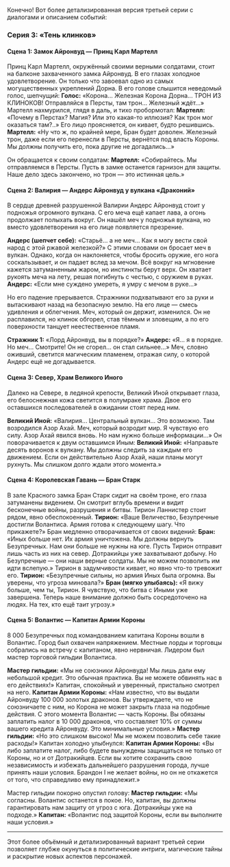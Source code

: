 Конечно! Вот более детализированная версия третьей серии с диалогами и описанием событий:

### Серия 3: «Тень клинков»

#### Сцена 1: Замок Айронвуд — Принц Карл Мартелл

Принц Карл Мартелл, окружённый своими верными солдатами, стоит на балконе захваченного замка Айронвуд. В его глазах холодное удовлетворение. Он только что завоевал одно из самых могущественных укреплений Дорна. В его голове слышится неведомый голос, шепчущий:
**Голос:** «Корона... Железная Корона Дорна... ТРОН ИЗ КЛИНОКОВ! Отправляйся в Персты, там трон... Железный ждёт...»
Мартелл нахмурился, глядя в даль, и тихо пробормотал:
**Мартелл:** «Почему в Перстах? Магия? Или это какая-то иллюзия? Как трон мог оказаться там?..»
Его лицо проясняется, он кивает, будто решившись.
**Мартелл:** «Ну что ж, по крайней мере, Бран будет доволен. Железный трон, даже если его перенесли в Персты, вернётся под власть Короны. Мы должны получить его, пока другие не догадались...»

Он обращается к своим солдатам:
**Мартелл:** «Собирайтесь. Мы отправляемся в Персты. Пусть в замке останется гарнизон для защиты. Наше дело здесь закончено, но трон — это истинная цель.»

#### Сцена 2: Валирия — Андерс Айронвуд у вулкана «Драконий»

В сердце древней разрушенной Валирии Андерс Айронвуд стоит у подножья огромного вулкана. С его меча ещё капает лава, а огонь продолжает полыхать вокруг. Он нашёл меч у подножья вулкана, но вместо удовлетворения на его лице появляется презрение.

**Андерс (шепчет себе):** «Старьё... а не меч... Как я могу вести свой народ с этой ржавой железкой?»
С этими словами он бросает меч в вулкан. Однако, когда он наклоняется, чтобы бросить оружие, его нога соскальзывает, и он падает вслед за мечом. Всё вокруг на мгновение кажется затуманенным жаром, но инстинкты берут верх. Он хватает рукоять меча на лету, решая погибнуть с честью, с оружием в руках.
**Андерс:** «Если мне суждено умереть, я умру с мечом в руке...»

Но его падение прерывается. Стражники подхватывают его за руки и вытаскивают назад на безопасную землю. На его лице — смесь удивления и облегчения. Меч, который он держит, изменился. Он не расплавился, но клинок обгорел, став тёмным и зловещим, а по его поверхности танцует неестественное пламя.

**Стражник 1:** «Лорд Айронвуд, вы в порядке?»
**Андерс:** «Я... я в порядке. Но меч... Смотрите! Он не сгорел... он стал сильнее...»
Меч, словно оживший, светится магическим пламенем, отражая силу, о которой Андерс ещё не догадывается.

#### Сцена 3: Север, Храм Великого Иного

Далеко на Севере, в ледяной крепости, Великий Иной открывает глаза, его белоснежная кожа светится в полумраке храма. Двое его оставшихся последователей в ожидании стоят перед ним.

**Великий Иной:** «Валирия... Центральный вулкан... Это возможно. Там возродился Азор Ахай. Меч, который возродит мир. Я чувствую его силу. Азор Ахай явился вновь. Но нам нужно больше информации...»
Он поворачивается к двум оставшимся Иным:
**Великий Иной:** «Направьте десять воронов к вулкану. Мы должны следить за каждым его движением. Если он действительно Азор Ахай, наши планы могут рухнуть. Мы слишком долго ждали этого момента.»

#### Сцена 4: Королевская Гавань — Бран Старк

В зале Красного замка Бран Старк сидит на своём троне, его глаза затуманены видением. Он смотрит вглубь времени и видит бесконечные войны, разрушения и битвы. Тирион Ланнистер стоит рядом, явно обеспокоенный.
**Тирион:** «Ваше Величество, Безупречные достигли Волантиса. Армия готова к следующему шагу. Что прикажете?»
Бран медленно отворачивается от своих видений:
**Бран:** «Иных больше нет. Их армия уничтожена. Мы должны вернуть Безупречных. Нам они больше не нужны на юге. Пусть Тирион отправит лишь часть из них на север. Дотракийцы уже захватывают добычу. Но Безупречные — они наши верные солдаты. Мы не можем позволить им идти вслепую.»
Тирион в задумчивости кивает, но явно что-то тревожит его.
**Тирион:** «Безупречные сильны, но армия Иных была огромна. Вы уверены, что угроза миновала?»
**Бран (мягко улыбаясь):** «Я вижу больше, чем ты, Тирион. Я чувствую, что битва с Иными уже завершена. Теперь наше внимание должно быть сосредоточено на людях. На тех, кто ещё таит угрозу.»

#### Сцена 5: Волантис — Капитан Армии Короны

8 000 Безупречных под командованием капитана Короны вошли в Волантис. Город был охвачен напряжением. Местные лорды и торговцы собрались на встречу с капитаном, явно нервничая. Лидером был мастер торговой гильдии Волантиса.

**Мастер гильдии:** «Мы не союзники Айронвуда! Мы лишь дали ему небольшой кредит. Это обычная практика. Вы не можете обвинять нас в его действиях!»
Капитан, спокойный и уверенный, пристально смотрел на него.
**Капитан Армии Короны:** «Нам известно, что вы выдали Айронвуду 100 000 золотых драконов. Вы утверждаете, что не союзничаете с ним, но Корона не может закрыть глаза на подобные действия. С этого момента Волантис — часть Короны. Вы обязаны заплатить налог в 10 000 драконов, что составляет 10% от суммы вашего кредита Айронвуду. Это минимальные условия.»
**Мастер гильдии:** «Но это слишком высоко! Мы не можем позволить себе такие расходы!»
Капитан холодно улыбнулся:
**Капитан Армии Короны:** «Вы либо заплатите налог, либо будете вынуждены защищаться не только от Короны, но и от Дотракийцев. Если вы хотите сохранить свою независимость и избежать дальнейшего разрушения города, лучше принять наши условия. Брандон I не желает войны, но он не откажется от того, что справедливо ему принадлежит.»

Мастер гильдии покорно опустил голову:
**Мастер гильдии:** «Мы согласны. Волантис останется в покое. Но, капитан, вы должны гарантировать нам защиту от угроз с юга. Дотракийцы уже на подходе.»
**Капитан:** «Волантис под защитой Короны, если вы выполните наши условия.»

---

Этот более объёмный и детализированный вариант третьей серии позволяет глубже окунуться в политические интриги, магические тайны и раскрытие новых аспектов персонажей.
